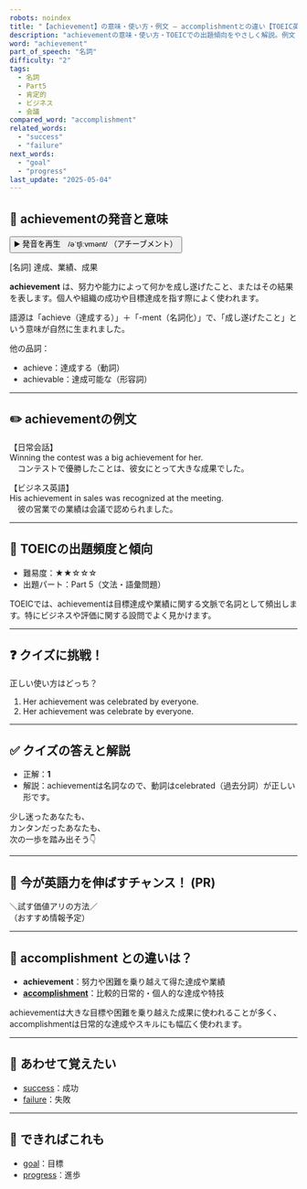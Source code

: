 ```yaml
---
robots: noindex
title: "【achievement】の意味・使い方・例文 ― accomplishmentとの違い【TOEIC英単語】"
description: "achievementの意味・使い方・TOEICでの出題傾向をやさしく解説。例文・クイズ付きでaccomplishmentとの違いもわかりやすく学べます。"
word: "achievement"
part_of_speech: "名詞"
difficulty: "2"
tags:
  - 名詞
  - Part5
  - 肯定的
  - ビジネス
  - 会議
compared_word: "accomplishment"
related_words:
  - "success"
  - "failure"
next_words:
  - "goal"
  - "progress"
last_update: "2025-05-04"
---
```


## 🔰 achievementの発音と意味

<button class="play-audio" onclick="playTTS('achievement')">
  <span class="play-audio-main">
    ▶️ 発音を再生　/əˈtʃiːvmənt/
  </span>
  <span class="play-audio-sub">
    （アチーブメント）
  </span>
</button>

[名詞] 達成、業績、成果

**achievement** は、努力や能力によって何かを成し遂げたこと、またはその結果を表します。個人や組織の成功や目標達成を指す際によく使われます。

語源は「achieve（達成する）」＋「-ment（名詞化）」で、「成し遂げたこと」という意味が自然に生まれました。

他の品詞：  
- achieve：達成する（動詞）
- achievable：達成可能な（形容詞）

---

## ✏️ achievementの例文

【日常会話】  
Winning the contest was a big achievement for her.  
　コンテストで優勝したことは、彼女にとって大きな成果でした。

【ビジネス英語】  
His achievement in sales was recognized at the meeting.  
　彼の営業での業績は会議で認められました。

---

## 🎯 TOEICの出題頻度と傾向

- 難易度：★★☆☆☆
- 出題パート：Part 5（文法・語彙問題）

TOEICでは、achievementは目標達成や業績に関する文脈で名詞として頻出します。特にビジネスや評価に関する設問でよく見かけます。

---

## ❓ クイズに挑戦！

正しい使い方はどっち？

1. Her achievement was celebrated by everyone.  
2. Her achievement was celebrate by everyone.

---

## ✅ クイズの答えと解説

- 正解：**1**
- 解説：achievementは名詞なので、動詞はcelebrated（過去分詞）が正しい形です。

少し迷ったあなたも、  
カンタンだったあなたも、  
次の一歩を踏み出そう👇️

---

## 🚀 今が英語力を伸ばすチャンス！ (PR)

<div class="info-center">
＼試す価値アリの方法／<br>  
（おすすめ情報予定）
</div>

---

## 🤔  accomplishment との違いは？

- **achievement**：努力や困難を乗り越えて得た達成や業績
- **[accomplishment](/word/accomplishment)**：比較的日常的・個人的な達成や特技

achievementは大きな目標や困難を乗り越えた成果に使われることが多く、accomplishmentは日常的な達成やスキルにも幅広く使われます。

---

## 🧩 あわせて覚えたい

- [success](/word/success)：成功
- [failure](/word/failure)：失敗

---

## 📖 できればこれも

- [goal](/word/goal)：目標
- [progress](/word/progress)：進歩

<!-- cvid: aid20_bid19 -->
